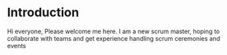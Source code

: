 # Introduction
Hi everyone, Please welcome me here. I am a new scrum master, hoping to collaborate with teams and get experience handling scrum ceremonies and events
